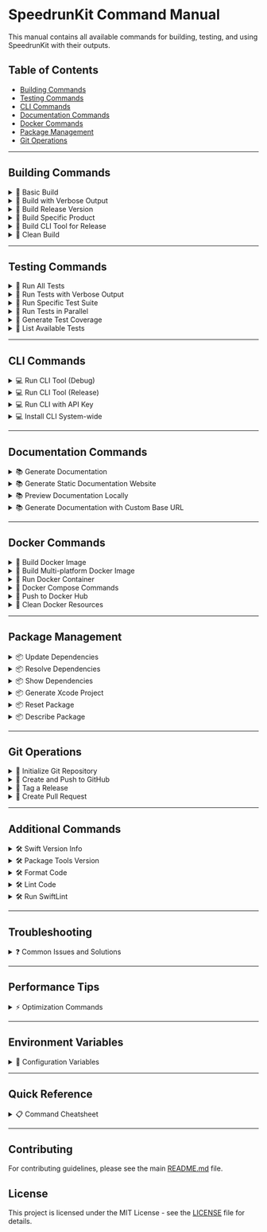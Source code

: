 # SpeedrunKit Command Manual

This manual contains all available commands for building, testing, and using SpeedrunKit with their outputs.

## Table of Contents

- [Building Commands](#building-commands)
- [Testing Commands](#testing-commands)
- [CLI Commands](#cli-commands)
- [Documentation Commands](#documentation-commands)
- [Docker Commands](#docker-commands)
- [Package Management](#package-management)
- [Git Operations](#git-operations)

---

## Building Commands

<details>
<summary>🔨 Basic Build</summary>

```bash
swift build
```

**Output:**
```
Fetching https://github.com/swiftlang/swift-docc-symbolkit from cache
Fetching https://github.com/swiftlang/swift-docc-plugin from cache
Fetched https://github.com/swiftlang/swift-docc-plugin from cache (0.00s)
Fetched https://github.com/swiftlang/swift-docc-symbolkit from cache (0.01s)
Creating working copy for https://github.com/swiftlang/swift-docc-symbolkit
Working copy of https://github.com/swiftlang/swift-docc-symbolkit resolved at 1.0.0
Creating working copy for https://github.com/swiftlang/swift-docc-plugin
Working copy of https://github.com/swiftlang/swift-docc-plugin resolved at 1.4.5
[1/1] Compiling plugin Swift-DocC Preview
[2/2] Compiling plugin Swift-DocC
Building for debugging...
[2/9] Write sources
[4/9] Write swift-version-5BD8B568FD16BF8B.txt
[6/54] Compiling SpeedrunKit Genre.swift
[7/54] Compiling SpeedrunKit Leaderboard.swift
...
[58/59] Linking speedrun-cli
Build complete! (9.20s)
```

</details>

<details>
<summary>🔨 Build with Verbose Output</summary>

```bash
swift build -v
```

Shows detailed compilation steps and flags used by the Swift compiler.

</details>

<details>
<summary>🔨 Build Release Version</summary>

```bash
swift build -c release
```

Builds optimized release binaries without debug symbols.

</details>

<details>
<summary>🔨 Build Specific Product</summary>

```bash
swift build --product SpeedrunKit
swift build --product speedrun-cli
```

Builds only the specified product (library or executable).

</details>

<details>
<summary>🔨 Build CLI Tool for Release</summary>

```bash
swift build --product speedrun-cli -c release
```

**Output:**
```
Building for production...
[0/5] Write sources
[2/5] Write swift-version-5BD8B568FD16BF8B.txt
[4/6] Compiling SpeedrunKit CategoriesAPI.swift
[5/7] Compiling SpeedrunCLI main.swift
[5/7] Write Objects.LinkFileList
[6/7] Linking speedrun-cli
Build of product 'speedrun-cli' complete! (5.61s)
```

</details>

<details>
<summary>🔨 Clean Build</summary>

```bash
swift package clean
swift build
```

Removes all build artifacts and rebuilds from scratch.

</details>

---

## Testing Commands

<details>
<summary>🧪 Run All Tests</summary>

```bash
swift test
```

**Output:**
```
[0/1] Planning build
[1/1] Compiling plugin Swift-DocC Preview
[2/2] Compiling plugin Swift-DocC
Building for debugging...
...
Test Suite 'All tests' started at 2025-07-08 15:43:50.174
Test Suite 'debug.xctest' started at 2025-07-08 15:43:50.177
Test Suite 'AssetTests' started at 2025-07-08 15:43:50.177
Test Case 'AssetTests.testDecoding' started at 2025-07-08 15:43:50.177
Test Case 'AssetTests.testDecoding' passed (0.0 seconds)
...
Test Suite 'All tests' passed at 2025-07-08 15:43:50.381
	 Executed 40 tests, with 0 failures (0 unexpected) in 0.204 (0.204) seconds
◇ Test run started.
↳ Testing Library Version: 6.1 (43b6f88e2f2712e)
↳ Target Platform: x86_64-unknown-linux-gnu
✔ Test run with 0 tests passed after 0.001 seconds.
```

</details>

<details>
<summary>🧪 Run Tests with Verbose Output</summary>

```bash
swift test -v
```

Shows detailed test execution with compiler flags and individual test progress.

</details>

<details>
<summary>🧪 Run Specific Test Suite</summary>

```bash
swift test --filter SpeedrunKitTests.NamesTests
```

Runs only tests matching the specified filter pattern.

</details>

<details>
<summary>🧪 Run Tests in Parallel</summary>

```bash
swift test --parallel
```

Executes test suites in parallel for faster execution.

</details>

<details>
<summary>🧪 Generate Test Coverage</summary>

```bash
swift test --enable-code-coverage
```

Generates code coverage data that can be analyzed with tools like `xcov` or `llvm-cov`.

</details>

<details>
<summary>🧪 List Available Tests</summary>

```bash
swift test --list-tests
```

Lists all available test cases without running them.

</details>

---

## CLI Commands

<details>
<summary>💻 Run CLI Tool (Debug)</summary>

```bash
.build/debug/speedrun-cli
```

Runs the debug version of the CLI tool.

</details>

<details>
<summary>💻 Run CLI Tool (Release)</summary>

```bash
.build/release/speedrun-cli
```

**Output:**
```
🏃 SpeedrunKit CLI Tool
=======================
Testing all speedrun.com API features

Starting API tests...

📦 Testing Games API...
  • Listing games...

❌ Error: dataCorrupted(Swift.DecodingError.Context(codingPath: [CodingKeys(stringValue: "data", intValue: nil), _CodingKey(stringValue: "Index 0", intValue: 0)], debugDescription: "Expected date string to be ISO8601-formatted.", underlyingError: nil))
```

*Note: The error indicates an API response format issue that needs investigation.*

</details>

<details>
<summary>💻 Run CLI with API Key</summary>

```bash
SPEEDRUN_API_KEY="your-api-key" .build/release/speedrun-cli
```

Runs the CLI with authentication for endpoints that require it.

</details>

<details>
<summary>💻 Install CLI System-wide</summary>

```bash
# Build release version
swift build --product speedrun-cli -c release

# Copy to /usr/local/bin (requires sudo)
sudo cp .build/release/speedrun-cli /usr/local/bin/

# Or copy to user's bin directory
mkdir -p ~/.local/bin
cp .build/release/speedrun-cli ~/.local/bin/
```

</details>

---

## Documentation Commands

<details>
<summary>📚 Generate Documentation</summary>

```bash
swift package generate-documentation --target SpeedrunKit
```

**Output:**
```
Building for debugging...
[0/9] Write sources
[3/9] Write swift-version-5BD8B568FD16BF8B.txt
[5/11] Emitting module Snippets
[6/12] Wrapping AST for Snippets for debugging
[8/12] Emitting module SymbolKit
[9/13] Wrapping AST for SymbolKit for debugging
...
Building documentation for 'SpeedrunKit'...
Finished building documentation for 'SpeedrunKit' (0.56s)
Generated documentation archive at:
  /home/marcus/Dev/swift/SpeedrunKit/.build/plugins/Swift-DocC/outputs/SpeedrunKit.doccarchive
```

</details>

<details>
<summary>📚 Generate Static Documentation Website</summary>

```bash
swift package --allow-writing-to-directory ./docs \
    generate-documentation --target SpeedrunKit \
    --output-path ./docs \
    --transform-for-static-hosting \
    --hosting-base-path SpeedrunKit
```

Generates a static website suitable for GitHub Pages hosting.

</details>

<details>
<summary>📚 Preview Documentation Locally</summary>

```bash
swift package --disable-sandbox preview-documentation --target SpeedrunKit
```

Opens documentation in your browser with live reloading.

</details>

<details>
<summary>📚 Generate Documentation with Custom Base URL</summary>

```bash
swift package --allow-writing-to-directory ./docs \
    generate-documentation --target SpeedrunKit \
    --output-path ./docs \
    --transform-for-static-hosting \
    --hosting-base-path SpeedrunKit \
    --host-url https://marcusziade.github.io
```

</details>

---

## Docker Commands

<details>
<summary>🐳 Build Docker Image</summary>

```bash
docker build -t speedrunkit .
```

**Output:**
```
DEPRECATED: The legacy builder is deprecated and will be removed in a future release.
            Install the buildx component to build images with BuildKit:
            https://docs.docker.com/go/buildx/

Sending build context to Docker daemon    215kB
Step 1/18 : FROM swift:6.1-jammy AS builder
6.1-jammy: Pulling from library/swift
...
Status: Downloaded newer image for swift:6.1-jammy
 ---> de5357f4619a
Step 2/18 : RUN apt-get update && apt-get install -y     libcurl4-openssl-dev     libssl-dev     && rm -rf /var/lib/apt/lists/*
...
```

</details>

<details>
<summary>🐳 Build Multi-platform Docker Image</summary>

```bash
docker buildx build --platform linux/amd64,linux/arm64 -t speedrunkit .
```

Builds images for both Intel and ARM architectures.

</details>

<details>
<summary>🐳 Run Docker Container</summary>

```bash
# Run CLI tool
docker run --rm speedrunkit

# Run with API key
docker run --rm -e SPEEDRUN_API_KEY="your-key" speedrunkit

# Run interactive shell
docker run --rm -it speedrunkit /bin/bash
```

</details>

<details>
<summary>🐳 Docker Compose Commands</summary>

```bash
# Build the project
docker-compose run --rm dev

# Run tests
docker-compose run --rm test

# Run CLI tool
docker-compose run --rm cli

# Generate documentation
docker-compose run --rm docs

# Run with custom command
docker-compose run --rm dev swift build --product SpeedrunKit
```

**Output for `docker-compose run --rm dev`:**
```
time="2025-07-08T15:46:29+03:00" level=warning msg="/home/marcus/Dev/swift/SpeedrunKit/docker-compose.yml: the attribute `version` is obsolete, it will be ignored, please remove it to avoid potential confusion"
 Network speedrunkit_default  Creating
 Network speedrunkit_default  Created
 Volume "speedrunkit_swift-build-cache"  Creating
 Volume "speedrunkit_swift-build-cache"  Created
...
```

</details>

<details>
<summary>🐳 Push to Docker Hub</summary>

```bash
# Tag the image
docker tag speedrunkit marcusziade/speedrunkit:latest
docker tag speedrunkit marcusziade/speedrunkit:1.0.0

# Login to Docker Hub
docker login

# Push the images
docker push marcusziade/speedrunkit:latest
docker push marcusziade/speedrunkit:1.0.0
```

</details>

<details>
<summary>🐳 Clean Docker Resources</summary>

```bash
# Remove containers
docker-compose down

# Remove volumes
docker-compose down -v

# Remove images
docker rmi speedrunkit

# Clean all Docker resources
docker system prune -a
```

</details>

---

## Package Management

<details>
<summary>📦 Update Dependencies</summary>

```bash
swift package update
```

Updates all package dependencies to their latest compatible versions.

</details>

<details>
<summary>📦 Resolve Dependencies</summary>

```bash
swift package resolve
```

Resolves package dependencies without building.

</details>

<details>
<summary>📦 Show Dependencies</summary>

```bash
swift package show-dependencies
```

Displays the complete dependency tree.

</details>

<details>
<summary>📦 Generate Xcode Project</summary>

```bash
swift package generate-xcodeproj
```

Creates an Xcode project file (deprecated in favor of opening Package.swift directly).

</details>

<details>
<summary>📦 Reset Package</summary>

```bash
swift package reset
```

Removes all build products and dependencies.

</details>

<details>
<summary>📦 Describe Package</summary>

```bash
swift package describe
```

Shows detailed information about the package structure.

</details>

---

## Git Operations

<details>
<summary>🔧 Initialize Git Repository</summary>

```bash
git init
git add .
git commit -m "Initial commit"
```

</details>

<details>
<summary>🔧 Create and Push to GitHub</summary>

```bash
# Create repository on GitHub first, then:
git remote add origin https://github.com/marcusziade/SpeedrunKit.git
git branch -M main
git push -u origin main
```

</details>

<details>
<summary>🔧 Tag a Release</summary>

```bash
# Create annotated tag
git tag -a v1.0.0 -m "Release version 1.0.0"

# Push tag to remote
git push origin v1.0.0

# Push all tags
git push --tags
```

</details>

<details>
<summary>🔧 Create Pull Request</summary>

```bash
# Create feature branch
git checkout -b feature/new-feature

# Make changes and commit
git add .
git commit -m "Add new feature"

# Push branch
git push -u origin feature/new-feature

# Create PR using GitHub CLI
gh pr create --title "Add new feature" --body "Description of changes"
```

</details>

---

## Additional Commands

<details>
<summary>🛠️ Swift Version Info</summary>

```bash
swift --version
```

**Output:**
```
Swift version 6.1 (swift-6.1-RELEASE)
Target: x86_64-unknown-linux-gnu
```

</details>

<details>
<summary>🛠️ Package Tools Version</summary>

```bash
swift package tools-version
```

Shows the Swift tools version required by the package.

</details>

<details>
<summary>🛠️ Format Code</summary>

```bash
# Install swift-format first
git clone https://github.com/swiftlang/swift-format
cd swift-format
swift build -c release
cd ..

# Format code
./swift-format/.build/release/swift-format format --recursive Sources Tests
```

</details>

<details>
<summary>🛠️ Lint Code</summary>

```bash
# Using swift-format
./swift-format/.build/release/swift-format lint --recursive Sources Tests
```

</details>

<details>
<summary>🛠️ Run SwiftLint</summary>

```bash
# Install SwiftLint first
brew install swiftlint  # macOS
# or
docker run --rm -v $(pwd):/code ghcr.io/realm/swiftlint

# Run linting
swiftlint
```

</details>

---

## Troubleshooting

<details>
<summary>❓ Common Issues and Solutions</summary>

### Build Errors

**Issue:** `error: missing required module 'FoundationNetworking'`
**Solution:** This occurs on Linux. The code already handles this with conditional imports.

**Issue:** `error: cannot find 'URLSession' in scope`
**Solution:** On Linux, ensure you have the proper imports:
```swift
#if canImport(FoundationNetworking)
import FoundationNetworking
#endif
```

### Test Failures

**Issue:** Tests fail with encoding/decoding errors
**Solution:** Check that your JSON test data matches the expected format exactly.

### Docker Issues

**Issue:** `permission denied` errors
**Solution:** Run Docker commands with `sudo` or add your user to the docker group:
```bash
sudo usermod -aG docker $USER
```

### API Errors

**Issue:** Rate limit exceeded
**Solution:** The SDK handles rate limits automatically with retries. For heavy usage, add delays between requests.

**Issue:** Authentication required
**Solution:** Set the `SPEEDRUN_API_KEY` environment variable or pass it to the configuration.

</details>

---

## Performance Tips

<details>
<summary>⚡ Optimization Commands</summary>

### Build Performance

```bash
# Use release mode for production
swift build -c release

# Enable whole module optimization
swift build -c release -Xswiftc -O -Xswiftc -whole-module-optimization

# Use parallel builds
swift build --jobs 8
```

### Test Performance

```bash
# Run tests in parallel
swift test --parallel

# Skip slow tests
swift test --skip "SlowTests"
```

### Docker Performance

```bash
# Use BuildKit for faster builds
DOCKER_BUILDKIT=1 docker build -t speedrunkit .

# Use cache mounts
docker build --build-arg BUILDKIT_INLINE_CACHE=1 -t speedrunkit .
```

</details>

---

## Environment Variables

<details>
<summary>🔐 Configuration Variables</summary>

```bash
# API Key for authenticated endpoints
export SPEEDRUN_API_KEY="your-api-key"

# Custom API base URL (for testing)
export SPEEDRUN_API_BASE_URL="https://www.speedrun.com/api/v1"

# Request timeout in seconds
export SPEEDRUN_REQUEST_TIMEOUT="30"

# Maximum retry attempts
export SPEEDRUN_MAX_RETRIES="3"

# Enable debug logging
export SPEEDRUN_DEBUG="true"
```

</details>

---

## Quick Reference

<details>
<summary>📋 Command Cheatsheet</summary>

```bash
# Building
swift build                           # Debug build
swift build -c release               # Release build
swift build --product speedrun-cli   # Build specific product

# Testing
swift test                           # Run all tests
swift test --filter NamesTests       # Run specific tests
swift test --parallel                # Parallel execution

# Documentation
swift package generate-documentation --target SpeedrunKit

# Docker
docker build -t speedrunkit .        # Build image
docker run --rm speedrunkit          # Run container
docker-compose run --rm test         # Run tests in Docker

# Package Management
swift package update                 # Update dependencies
swift package resolve                # Resolve dependencies
swift package clean                  # Clean build

# CLI Usage
.build/release/speedrun-cli          # Run CLI
SPEEDRUN_API_KEY=xxx speedrun-cli    # Run with API key
```

</details>

---

## Contributing

For contributing guidelines, please see the main [README.md](README.md#contributing) file.

## License

This project is licensed under the MIT License - see the [LICENSE](LICENSE) file for details.